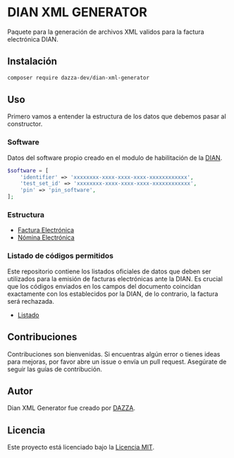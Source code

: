# DIAN XML GENERATOR

Paquete para la generación de archivos XML validos para la factura electrónica DIAN.

## Instalación

```bash
composer require dazza-dev/dian-xml-generator
```

## Uso

Primero vamos a entender la estructura de los datos que debemos pasar al constructor.

### Software

Datos del software propio creado en el modulo de habilitación de la [DIAN](https://catalogo-vpfe-hab.dian.gov.co/User/Login).

```php
$software = [
    'identifier' => 'xxxxxxxx-xxxx-xxxx-xxxx-xxxxxxxxxxxx',
    'test_set_id' => 'xxxxxxxx-xxxx-xxxx-xxxx-xxxxxxxxxxxx',
    'pin' => 'pin_software',
];
```

### Estructura

- [Factura Electrónica](./INVOICE.md)
- [Nómina Electrónica](./PAYROLL.md)

### Listado de códigos permitidos

Este repositorio contiene los listados oficiales de datos que deben ser utilizados para la emisión de facturas electrónicas ante la DIAN. Es crucial que los códigos enviados en los campos del documento coincidan exactamente con los establecidos por la DIAN, de lo contrario, la factura será rechazada.

- [Listado](./data)

## Contribuciones

Contribuciones son bienvenidas. Si encuentras algún error o tienes ideas para mejoras, por favor abre un issue o envía un pull request. Asegúrate de seguir las guías de contribución.

## Autor

Dian XML Generator fue creado por [DAZZA](https://github.com/dazza-dev).

## Licencia

Este proyecto está licenciado bajo la [Licencia MIT](https://opensource.org/licenses/MIT).
